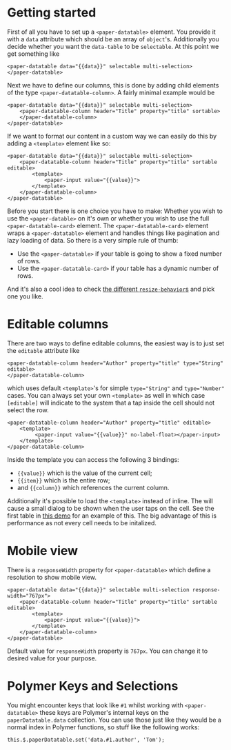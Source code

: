 Getting started
===
First of all you have to set up a `<paper-datatable>` element. You provide it with a
`data` attribute which should be an array of `object`'s. Additionally you decide
whether you want the `data-table` to be `selectable`. At this point we get something
like

	<paper-datatable data="{{data}}" selectable multi-selection>
	</paper-datatable>

Next we have to define our columns, this is done by adding child elements of the type
`<paper-datatable-column>`. A fairly minimal example would be

	<paper-datatable data="{{data}}" selectable multi-selection>
		<paper-datatable-column header="Title" property="title" sortable>
		</paper-datatable-column>
	</paper-datatable>

If we want to format our content in a custom way we can easily do this by adding a `<template>`
element like so:

	<paper-datatable data="{{data}}" selectable multi-selection>
		<paper-datatable-column header="Title" property="title" sortable editable>
			<template>
				<paper-input value="{{value}}">
			</template>
		</paper-datatable-column>
	</paper-datatable>

Before you start there is one choice you have to make: Whether you wish to use the `<paper-datable>` on it's own or
whether you wish to use the full `<paper-datatable-card>` element. The `<paper-datatable-card>` element wraps a 
 `<paper-datatable>` element and handles things like pagination and lazy loading of data. So there is a very simple rule
 of thumb:
 
  - Use the `<paper-datatable>` if your table is going to show a fixed number of rows.
  - Use the `<paper-datatable-card>` if your table has a dynamic number of rows. 

And it's also a cool idea to check [the different `resize-behavior`s](resize-behavior.html) and pick one you like.

Editable columns
===
There are two ways to define editable columns, the easiest way is to just set the `editable` attribute like

	<paper-datatable-column header="Author" property="title" type="String" editable>
	</paper-datatable-column>

which uses default `<template>`'s for simple `type="String"` and `type="Number"` cases. You can always set your own
`<template>` as well in which case `[editable]` will indicate to the system that a tap inside the cell should not select
the row.

	<paper-datatable-column header="Author" property="title" editable>
		<template>
			 <paper-input value="{{value}}" no-label-float></paper-input>
		</template>
	</paper-datatable-column>

Inside the template you can access the following 3 bindings:

 - `{{value}}` which is the value of the current cell;
 - `{{item}}` which is the entire row; 
 - and `{{column}}` which references the current column.

Additionally it's possible to load the `<template>` instead of inline. The will cause a small dialog to be shown when
 the user taps on the cell. See the first table in [this demo](editable.html) for an example of this. The big advantage
 of this is performance as not every cell needs to be initalized.

Mobile view
===
There is a `responseWidth` property for `<paper-datatable>` which define a resolution to show mobile view.

	<paper-datatable data="{{data}}" selectable multi-selection response-width="767px">
		<paper-datatable-column header="Title" property="title" sortable editable>
			<template>
				<paper-input value="{{value}}">
			</template>
		</paper-datatable-column>
	</paper-datatable>

Default value for `responseWidth` property is `767px`. You can change it to desired value for your purpose.

Polymer Keys and Selections
===
You might encounter keys that look like `#1` whilst working with `<paper-datatable>` these keys are Polymer's internal
keys on the `paperDatatable.data` collection. You can use those just like they would be a normal index in Polymer
functions, so stuff like the following works:

	this.$.paperDatatable.set('data.#1.author', 'Tom');
